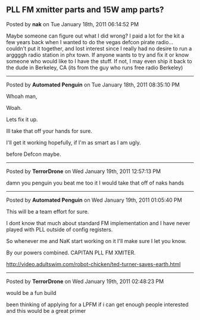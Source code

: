 ## PLL FM xmitter parts and 15W amp parts?
Posted by **nak** on Tue January 18th, 2011 06:14:52 PM

Maybe someone can figure out what I did wrong? I paid a lot for the kit a few
years back when I wanted to do the vegas defcon pirate radio... couldn't put it
together, and lost interest since I really had no desire to run a arggggh radio
station in phx town. If anyone wants to try and fix it or know someone who would
like to I have the stuff. If not, I may even ship it back to the dude in
Berkeley, CA (its from the guy who runs free radio Berkeley)

--------------------------------------------------------------------------------

Posted by **Automated Penguin** on Tue January 18th, 2011 08:35:10 PM

Whoah man,

Woah.

Lets fix it up.

Ill take that off your hands for sure.

I'll get it working hopefully, if I'm as smart as I am ugly.

before Defcon maybe.

--------------------------------------------------------------------------------

Posted by **TerrorDrone** on Wed January 19th, 2011 12:57:13 PM

damn you penguin
you beat me too it
I would take that off of naks hands

--------------------------------------------------------------------------------

Posted by **Automated Penguin** on Wed January 19th, 2011 01:05:40 PM

This will be a team effort for sure.

I dont know that much about standard FM implementation and I have never played
with PLL outside of config registers.

So whenever me and NaK start working on it I'll make sure I let you know.

By our powers combined. CAPITAN PLL FM XMITER.

<http://video.adultswim.com/robot-chicken/ted-turner-saves-earth.html>

--------------------------------------------------------------------------------

Posted by **TerrorDrone** on Wed January 19th, 2011 02:48:23 PM

would be a fun build

been thinking of applying for a LPFM if i can get enough people interested and
this would be a great primer

